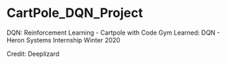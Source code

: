 # CartPole_DQN_Project
DQN: Reinforcement Learning - Cartpole with Code Gym 
Learned: DQN - Heron Systems Internship Winter 2020

Credit: Deeplizard
